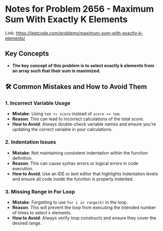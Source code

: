 # Notes for Problem 2656 - Maximum Sum With Exactly K Elements

Link: https://leetcode.com/problems/maximum-sum-with-exactly-k-elements/

## Key Concepts
- **The key concept of this problem is to select exactly k elements from an array such that their sum is maximized.**

## 🛠️ Common Mistakes and How to Avoid Them

### 1. Incorrect Variable Usage
- **Mistake**: Using `tem += score` instead of `score += tem`.
- **Reason**: This can lead to incorrect calculations of the total score.
- **How to Avoid**: Always double-check variable names and ensure you're updating the correct variable in your calculations.

### 2. Indentation Issues
- **Mistake**: Not maintaining consistent indentation within the function definition.
- **Reason**: This can cause syntax errors or logical errors in code execution.
- **How to Avoid**: Use an IDE or text editor that highlights indentation levels and ensure all code inside the function is properly indented.

### 3. Missing Range in For Loop
- **Mistake**: Forgetting to use `for i in range(k)` in the loop.
- **Reason**: This will prevent the loop from executing the intended number of times to select `k` elements.
- **How to Avoid**: Always verify loop constructs and ensure they cover the desired range.
